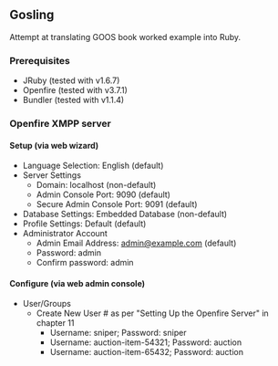 ## Gosling

Attempt at translating GOOS book worked example into Ruby.

### Prerequisites

- JRuby (tested with v1.6.7)
- Openfire (tested with v3.7.1)
- Bundler (tested with v1.1.4)

### Openfire XMPP server

#### Setup (via web wizard)

- Language Selection: English (default)
- Server Settings
  - Domain: localhost (non-default)
  - Admin Console Port: 9090 (default)
  - Secure Admin Console Port: 9091 (default)
- Database Settings: Embedded Database (non-default)
- Profile Settings: Default (default)
- Administrator Account
  - Admin Email Address: admin@example.com (default)
  - Password: admin
  - Confirm password: admin

#### Configure (via web admin console)

- User/Groups
  - Create New User # as per "Setting Up the Openfire Server" in chapter 11
    - Username: sniper; Password: sniper
    - Username: auction-item-54321; Password: auction
    - Username: auction-item-65432; Password: auction
